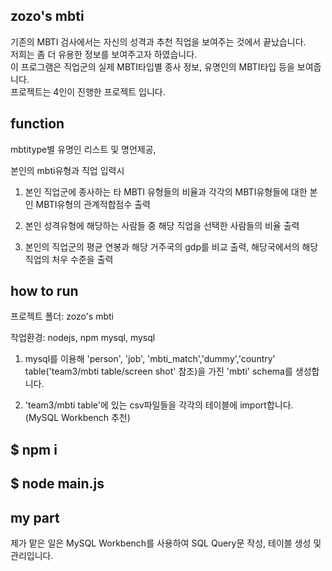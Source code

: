 ## zozo's mbti
기존의 MBTI 검사에서는 자신의 성격과 추천 직업을 보여주는 것에서 끝났습니다.<br>
저희는 좀 더 유용한 정보를 보여주고자 하였습니다.<br>
이 프로그램은 직업군의 실제 MBTI타입별 종사 정보, 유명인의 MBTI타입 등을 보여줍니다.<br>
프로젝트는 4인이 진행한 프로젝트 입니다.

## function
mbtitype별 유명인 리스트 및 명언제공, 

본인의 mbti유형과 직업 입력시 
1. 본인 직업군에 종사하는 타 MBTI 유형들의 비율과 각각의 MBTI유형들에 대한 본인 MBTI유형의 관계적합점수 출력

2. 본인 성격유형에 해당하는 사람들 중 해당 직업을 선택한 사람들의 비율 출력

3. 본인의 직업군의 평균 연봉과 해당 거주국의 gdp를 비교 출력, 해당국에서의 해당 직업의 처우 수준을 출력

## how to run
프로젝트 폴더: zozo's mbti

작업환경: nodejs, npm mysql, mysql 

1. mysql를 이용해 'person', 'job', 'mbti_match','dummy','country' table('team3/mbti table/screen shot' 참조)을 가진 'mbti' schema를 생성합니다.


2. 'team3/mbti table'에 있는 csv파일들을 각각의 테이블에 import합니다. (MySQL Workbench 추천)


## $ npm i


## $ node main.js


## my part
제가 맡은 일은 MySQL Workbench를 사용하여 SQL Query문 작성, 테이블 생성 및 관리입니다.


